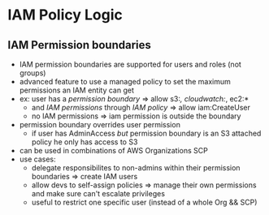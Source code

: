 # IAM Policy Logic

## IAM Permission boundaries

* IAM permission boundaries are supported for users and roles (not groups)
* advanced feature to use a managed policy to set the maximum permissions an IAM entity can get
* ex: user has a *permission boundary* => allow s3:*, cloudwatch:*, ec2:*
  * and *IAM permissions* through *IAM policy* => allow iam:CreateUser
  * no IAM permissions => iam permission is outside the boundary
* permission boundary overrides user permission
  * if user has AdminAccess *but* permission boundary is an S3 attached policy he only has access to S3
* can be used in combinations of AWS Organizations SCP
* use cases:
  * delegate responsibilites to non-admins within their permission boundaries => create IAM users
  * allow devs to self-assign policies => manage their own permissions and make sure can't escalate privileges
  * useful to restrict one specific user (instead of a whole Org && SCP)
